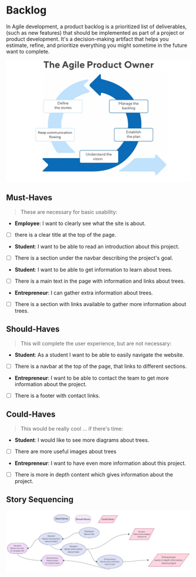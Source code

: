 # Backlog

In Agile development, a product backlog is a prioritized list of deliverables,
(such as new features) that should be implemented as part of a project or
product development. It's a decision-making artifact that helps you estimate,
refine, and prioritize everything you might sometime in the future want to
complete.

![agile](../images/agile.jpg)

## Must-Haves

> These are necessary for basic usability:

- **Employee**: I want to clearly see what the site is about.

- [ ] there is a clear title at the top of the page.

- **Student**: I want to be able to read an introduction about this project.

- [ ] There is a section under the navbar describing the project's goal.

- **Student**: I want to be able to get information to learn about trees.

- [ ] There is a main text in the page with information and links about trees.

- **Entrepreneur**: I can gather extra information about trees.

- [ ] There is a section with links available to gather more information about
      trees.

## Should-Haves

> This will complete the user experience, but are not necessary:

- **Student**: As a student I want to be able to easily navigate the website.

- [ ] There is a navbar at the top of the page, that links to different
      sections.

- **Entrepreneur**: I want to be able to contact the team to get more
  information about the project.

- [ ] There is a footer with contact links.

## Could-Haves

> This would be really cool ... if there's time:

- **Student**: I would like to see more diagrams about trees.

- [ ] There are more useful images about trees

- **Entrepreneur**: I want to have even more information about this project.

- [ ] There is more in depth content which gives information about the project.

## Story Sequencing

![users-story-graph](../images/backlog.jpg)

